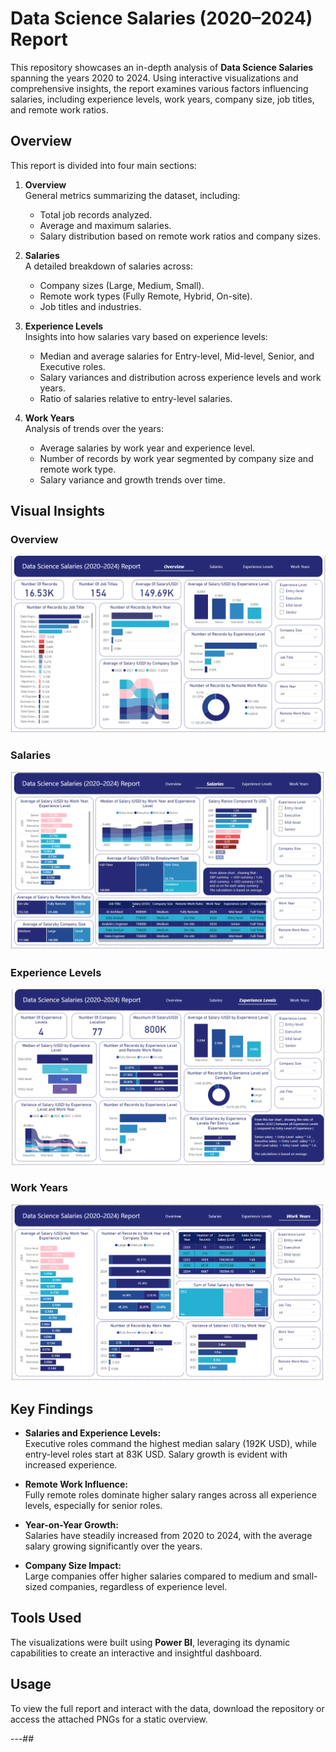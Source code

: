 # Data Science Salaries (2020–2024) Report

This repository showcases an in-depth analysis of **Data Science Salaries** spanning the years 2020 to 2024. Using interactive visualizations and comprehensive insights, the report examines various factors influencing salaries, including experience levels, work years, company size, job titles, and remote work ratios.

## Overview

This report is divided into four main sections:

1. **Overview**  
   General metrics summarizing the dataset, including:
   - Total job records analyzed.
   - Average and maximum salaries.
   - Salary distribution based on remote work ratios and company sizes.

2. **Salaries**  
   A detailed breakdown of salaries across:
   - Company sizes (Large, Medium, Small).
   - Remote work types (Fully Remote, Hybrid, On-site).
   - Job titles and industries.

3. **Experience Levels**  
   Insights into how salaries vary based on experience levels:
   - Median and average salaries for Entry-level, Mid-level, Senior, and Executive roles.
   - Salary variances and distribution across experience levels and work years.
   - Ratio of salaries relative to entry-level salaries.

4. **Work Years**  
   Analysis of trends over the years:
   - Average salaries by work year and experience level.
   - Number of records by work year segmented by company size and remote work type.
   - Salary variance and growth trends over time.

## Visual Insights

### Overview
![Overview](https://github.com/Sameh20200218AI/Data_Science_Salaries_Report_Using_PowerBI/blob/main/Data%20Science%20Salaries_%20Overview.png)

### Salaries
![Salaries](https://github.com/Sameh20200218AI/Data_Science_Salaries_Report_Using_PowerBI/blob/main/Data%20Science%20Salaries_Salaries.png)

### Experience Levels
![Experience Levels](https://github.com/Sameh20200218AI/Data_Science_Salaries_Report_Using_PowerBI/blob/main/Data%20Science%20Salaries_Experience%20Levels.png)

### Work Years
![Work Years](https://github.com/Sameh20200218AI/Data_Science_Salaries_Report_Using_PowerBI/blob/main/Data%20Science%20Salaries_Work%20Years.png)

## Key Findings

- **Salaries and Experience Levels:**  
  Executive roles command the highest median salary (192K USD), while entry-level roles start at 83K USD. Salary growth is evident with increased experience.

- **Remote Work Influence:**  
  Fully remote roles dominate higher salary ranges across all experience levels, especially for senior roles.

- **Year-on-Year Growth:**  
  Salaries have steadily increased from 2020 to 2024, with the average salary growing significantly over the years.

- **Company Size Impact:**  
  Large companies offer higher salaries compared to medium and small-sized companies, regardless of experience level.

## Tools Used

The visualizations were built using **Power BI**, leveraging its dynamic capabilities to create an interactive and insightful dashboard.

## Usage

To view the full report and interact with the data, download the repository or access the attached PNGs for a static overview.


---##

